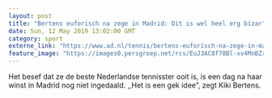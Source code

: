 ```yaml
---
layout: post
title: "Bertens euforisch na zege in Madrid: Dit is wel heel erg bizar"
date: Sun, 12 May 2019 13:02:00 GMT
category: sport
externe_link: "https://www.ad.nl/tennis/bertens-euforisch-na-zege-in-madrid-dit-is-wel-heel-erg-bizar~abdd0bf3/"
feature_image: "https://images0.persgroep.net/rcs/EuJ3AC8f78Bl-xv4MnBZrnBTwOM/diocontent/148023327/_fitwidth/400/?appId=21791a8992982cd8da851550a453bd7f&quality=0.7"
---
```


Het besef dat ze de beste Nederlandse tennisster ooit is, is een dag na haar winst in Madrid nog niet ingedaald. ,,Het is een gek idee”, zegt Kiki Bertens.
